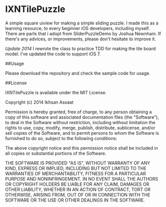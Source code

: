 IXNTilePuzzle
====================

A simple square uiview for making a simple sliding puzzle. I made this as a learning resource, to every beginner iOS developers, including myself. There are parts that i adopt from SliderPuzzleDemo by Joshua Newnham. If there's any advices, or improvements, please don't hesitate to improve it.

*Update 2014*
I rewrote the class to practice TDD for making the tile board model. I've updated the code to support iOS 7.

##Usage

Please download the repository and check the sample code for usage.


##License

IXNTilePuzzle is available under the MIT License.

Copyright (c) 2014 Ikhsan Assaat

Permission is hereby granted, free of charge, to any person obtaining a copy
of this software and associated documentation files (the "Software"), to deal
in the Software without restriction, including without limitation the rights
to use, copy, modify, merge, publish, distribute, sublicense, and/or sell
copies of the Software, and to permit persons to whom the Software is
furnished to do so, subject to the following conditions:

The above copyright notice and this permission notice shall be included in
all copies or substantial portions of the Software.

THE SOFTWARE IS PROVIDED "AS IS", WITHOUT WARRANTY OF ANY KIND, EXPRESS OR
IMPLIED, INCLUDING BUT NOT LIMITED TO THE WARRANTIES OF MERCHANTABILITY,
FITNESS FOR A PARTICULAR PURPOSE AND NONINFRINGEMENT. IN NO EVENT SHALL THE
AUTHORS OR COPYRIGHT HOLDERS BE LIABLE FOR ANY CLAIM, DAMAGES OR OTHER
LIABILITY, WHETHER IN AN ACTION OF CONTRACT, TORT OR OTHERWISE, ARISING FROM,
OUT OF OR IN CONNECTION WITH THE SOFTWARE OR THE USE OR OTHER DEALINGS IN
THE SOFTWARE.